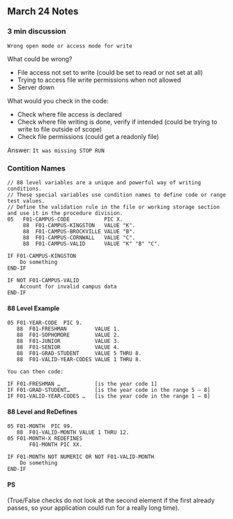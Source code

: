 ## March 24 Notes

### 3 min discussion
```
Wrong open mode or access mode for write
```

What could be wrong?
- File access not set to write (could be set to read or not set at all) 
- Trying to access file write permissions when not allowed 
- Server down

What would you check in the code:
- Check where file access is declared
- Check where file writing is done, verify if intended (could be trying to write to file outside of scope)
- Check file permissions (could get a readonly file)

Answer: ```It was missing STOP RUN``` 

### Contition Names
```
// 88 level variables are a unique and powerful way of writing conditions. 
// These special variables use condition names to define code or range test values.
// Define the validation rule in the file or working storage section and use it in the procedure division.
05   F01-CAMPUS-CODE           PIC X.
     88  F01-CAMPUS-KINGSTON   VALUE "K". 
     88  F01-CAMPUS-BROCKVILLE VALUE "B".
     88  F01-CAMPUS-CORNWALL   VALUE "C".
     88  F01-CAMPUS-VALID      VALUE "K" "B" "C".

IF F01-CAMPUS-KINGSTON
	Do something  
END-IF

IF NOT F01-CAMPUS-VALID
	Account for invalid campus data  
END-IF
```

#### 88 Level Example
```
05 F01-YEAR-CODE  PIC 9.
   88  F01-FRESHMAN         VALUE 1.
   88  F01-SOPHOMORE        VALUE 2.
   88  F01-JUNIOR           VALUE 3.
   88  F01-SENIOR           VALUE 4.
   88  F01-GRAD-STUDENT     VALUE 5 THRU 8.
   88  F01-VALID-YEAR-CODES VALUE 1 THRU 8.

You can then code:

IF F01-FRESHMAN …        	[is the year code 1]
IF F01-GRAD-STUDENT…		[is the year code in the range 5 – 8]
IF F01-VALID-YEAR-CODES …	[is the year code in the range 1 – 8]
```

#### 88 Level and ReDefines
```
05 F01-MONTH  PIC 99.
   88  F01-VALID-MONTH VALUE 1 THRU 12.
05 F01-MONTH-X REDEFINES  
       F01-MONTH PIC XX.

IF F01-MONTH NOT NUMERIC OR NOT F01-VALID-MONTH
    Do something  
END-IF
```

#### PS
(True/False checks do not look at the second element if the first already passes, so your application could run for a really long time).
